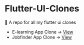 # Flutter-UI-Clones
🎉 A repo for all my flutter ui clones

- E-learning App Clone → [View](https://github.com/acromondx/Flutter-UI-Clones/tree/main/elearning_ui)
- Jobfinder App Clone → [View](https://github.com/acromondx/Flutter-UI-Clones/tree/main/jobfinder_ui)
